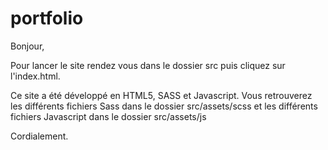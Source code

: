 # portfolio

Bonjour,

Pour lancer le site rendez vous dans le dossier src puis cliquez sur l'index.html.

Ce site a été développé en HTML5, SASS et Javascript.
Vous retrouverez les différents fichiers Sass dans le dossier src/assets/scss et les différents fichiers Javascript dans le dossier src/assets/js

Cordialement.
